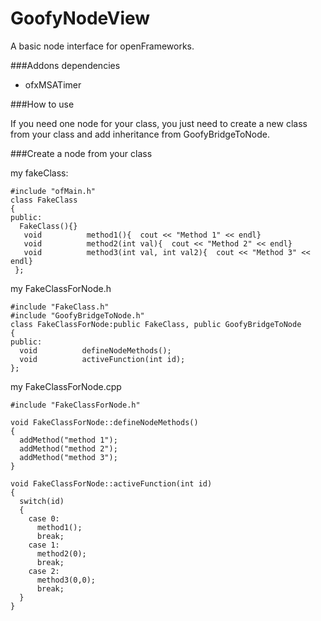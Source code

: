 GoofyNodeView
=============

A basic node interface for openFrameworks.



###Addons dependencies

- ofxMSATimer

###How to use

If you need one node for your class, you just need to create a new class from your class and add inheritance from GoofyBridgeToNode.

###Create a node from your class

my fakeClass:


	#include "ofMain.h"	
	class FakeClass
	{
	public:
	  FakeClass(){}
	   void          method1(){  cout << "Method 1" << endl}
	   void          method2(int val){  cout << "Method 2" << endl}
	   void          method3(int val, int val2){  cout << "Method 3" << endl}
	 };
	 
 
 my FakeClassForNode.h
 
 
 
	#include "FakeClass.h"
	#include "GoofyBridgeToNode.h"
	class FakeClassForNode:public FakeClass, public GoofyBridgeToNode
	{
	public:
	  void          defineNodeMethods();
	  void          activeFunction(int id);
	};

 my FakeClassForNode.cpp
 
 	#include "FakeClassForNode.h"
	
	void FakeClassForNode::defineNodeMethods()
	{
	  addMethod("method 1");
	  addMethod("method 2");
	  addMethod("method 3");
	}
	
	void FakeClassForNode::activeFunction(int id)
	{
	  switch(id)
	  {
	    case 0:
	      method1();
	      break;
	    case 1:
	      method2(0);
	      break;
	    case 2:
	      method3(0,0);
	      break;
	  }
	}